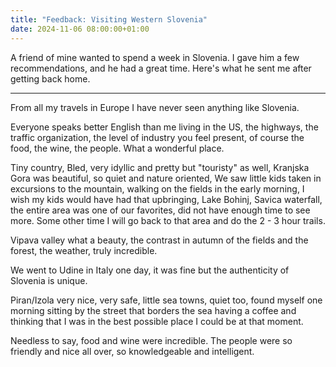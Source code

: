 ```yaml
---
title: "Feedback: Visiting Western Slovenia"
date: 2024-11-06 08:00:00+01:00
---
```

A friend of mine wanted to spend a week in Slovenia. I gave him a few recommendations, and he had a great time. Here's what he sent me after getting back home.

---

From all my travels in Europe I have never seen anything like Slovenia.

Everyone speaks better English than me living in the US, the highways, the traffic organization, the level of industry you feel present, of course the food, the wine, the people. What a wonderful place.

Tiny country, Bled, very idyllic and pretty but "touristy" as well, Kranjska Gora was beautiful, so quiet and nature oriented, We saw little kids taken in excursions to the mountain, walking on the fields in the early morning, I wish my kids would have had that upbringing, Lake Bohinj, Savica waterfall, the entire area was one of our favorites, did not have enough time to see more. Some other time I will go back to that area and do the 2 - 3 hour trails.

Vipava valley what a beauty, the contrast in autumn of the fields and the forest, the weather, truly incredible.

We went to Udine in Italy one day, it was fine but the authenticity of Slovenia is unique.

Piran/Izola very nice, very safe, little sea towns, quiet too, found myself one morning sitting by the street that borders the sea having a coffee and thinking that I was in the best possible place I could be at that moment.

Needless to say, food and wine were incredible. The people were so friendly and nice all over, so knowledgeable and intelligent.
